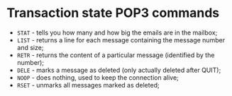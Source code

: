 # Transaction state POP3 commands

- `STAT` - tells you how many and how big the emails are in the mailbox;
- `LIST` - returns a line for each message containing the message number and size;
- `RETR` - returns the content of a particular message (identified by the number);
- `DELE` - marks a message as deleted (only actually deleted after QUIT);
- `NOOP` - does nothing, used to keep the connection alive;
- `RSET` - unmarks all messages marked as deleted;